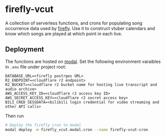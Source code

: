 # firefly-vcut

A collection of serverless functions, and crons for populating song occurrence data used by [firefly](https://github.com/YangchenYe323/firefly). Use it to construct vtuber calendars and know which songs are played at which point in each live.

## Deployment

The functions are hosted on [modal](https://modal.com/). Set the following environment varaibles in `.env` file under project root:

```
DATABASE_URL=<firefly postrges URL>
R2_ENDPOINT=<cloudflare r2 endpoint>
R2_BUCKET=<cloudflare r2 bucket name for hosting live transcript and audio archive>
AWS_ACCESS_KEY_ID=<cloudflare r2 access key ID>
AWS_SECRET_ACCESS_KEY=<cloudflare r2 secret access key>
BILI_CRED_SESSDATA=<bilibili login credential for video streaming and other API calls>
```

Then run
```Bash
# Deploy the firefly cron to modal
modal deploy -m firefly_vcut.modal.cron --name firefly-vcut-cron
```
